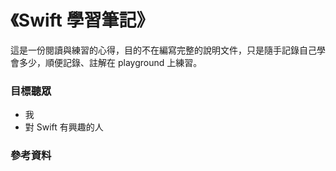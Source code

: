 《Swift 學習筆記》
=======

這是一份閱讀與練習的心得，目的不在編寫完整的說明文件，只是隨手記錄自己學會多少，順便記錄、註解在 playground 上練習。


### 目標聽眾

* 我
* 對 Swift 有興趣的人

### 參考資料
